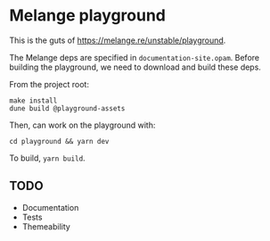 # Melange playground

This is the guts of https://melange.re/unstable/playground.

The Melange deps are specified in `documentation-site.opam`. Before building the playground, we need to download and build these deps.

From the project root:

```
make install
dune build @playground-assets
```

Then, can work on the playground with:

```
cd playground && yarn dev
```

To build, `yarn build`.

## TODO

* Documentation
* Tests
* Themeability
